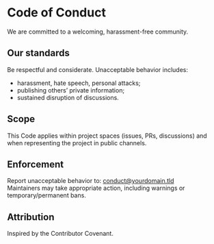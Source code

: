 # Code of Conduct

We are committed to a welcoming, harassment-free community.

## Our standards
Be respectful and considerate. Unacceptable behavior includes:
- harassment, hate speech, personal attacks;
- publishing others’ private information;
- sustained disruption of discussions.

## Scope
This Code applies within project spaces (issues, PRs, discussions) and when
representing the project in public channels.

## Enforcement
Report unacceptable behavior to: conduct@yourdomain.tld  
Maintainers may take appropriate action, including warnings or temporary/permanent bans.

## Attribution
Inspired by the Contributor Covenant.